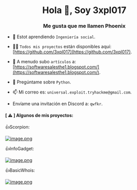 <h1 align="center">Hola 👋, Soy 3xpl017</h1>
<h3 align="center">Me gusta que me llamen Phoenix</h3>

- 🌱 Estot aprendiendo `Ingeniería social`.

- 👨‍💻 `Todos mis proyectos` están disponibles aquí: [https://github.com/3xpl017](https://github.com/3xpl017).

- 📝 A menudo subo `artículos` a: [https://softwaresalesthe1.blogspot.com/](https://softwaresalesthe1.blogspot.com/).

- 💬 Pregúntame sobre `Python`.

- 📫 Mi correo es: `universal.exploit.tryhackme@gmail.com`.

- Envíame una invitación en Discord a: `qwfkr`.
<h4>[ ⚠️ ] Algunos de mis proyectos: </h4>

👍Scorpion:

[![image.png](https://i.postimg.cc/xCV5fLcr/image.png)](https://postimg.cc/sBK7KQYK)

👍InfoGadget: 

[![image.png](https://i.postimg.cc/ncWvVqPd/image.png)](https://postimg.cc/F7jfDkmc)

👍BasicWhois:

[![image.png](https://i.postimg.cc/J7NYvF3W/image.png)](https://postimg.cc/bdvR23F6)
